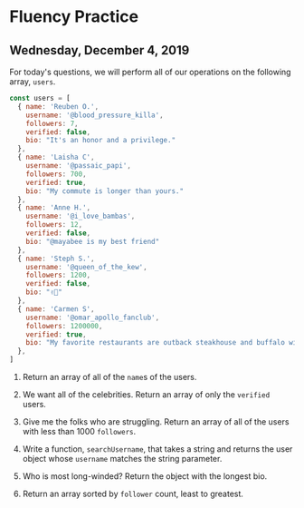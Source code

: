 # Fluency Practice
## Wednesday, December 4, 2019

For today's questions, we will perform all of our operations on the following array, `users`.

```javascript
const users = [
  { name: 'Reuben O.',
    username: '@blood_pressure_killa',
    followers: 7,
    verified: false,
    bio: "It's an honor and a privilege."
  },
  { name: 'Laisha C',
    username: '@passaic_papi',
    followers: 700,
    verified: true,
    bio: "My commute is longer than yours."
  },
  { name: 'Anne H.',
    username: '@i_love_bambas',
    followers: 12,
    verified: false,
    bio: "@mayabee is my best friend"
  },
  { name: 'Steph S.',
    username: '@queen_of_the_kew',
    followers: 1200,
    verified: false,
    bio: "✌🏼"
  },
  { name: 'Carmen S',
    username: '@omar_apollo_fanclub',
    followers: 1200000,
    verified: true,
    bio: "My favorite restaurants are outback steakhouse and buffalo wildwings. My favorite stores are Zara, H&M, and Forever 21."
  },
]
```

1. Return an array of all of the `name`s of the users.

2. We want all of the celebrities. Return an array of only the `verified` users.

3. Give me the folks who are struggling. Return an array of all of the users with less than 1000 `followers`.

4. Write a function, `searchUsername`, that takes a string and returns the user object whose `username` matches the string parameter.

5. Who is most long-winded? Return the object with the longest bio.

6. Return an array sorted by `follower` count, least to greatest.
